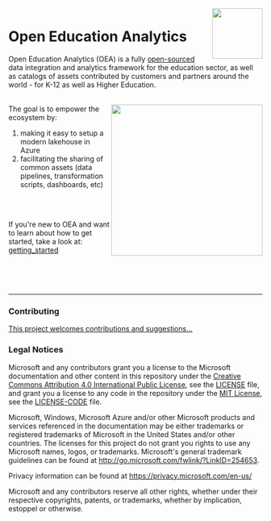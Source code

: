 <img align="right" height="100" src="https://github.com/microsoft/OpenEduAnalytics/blob/main/docs/pics/oea-logo-nobg.png">

# Open Education Analytics                                                                                                                     
Open Education Analytics (OEA) is a fully [open-sourced](https://github.com/microsoft/OpenEduAnalytics/tree/main/license) data integration and analytics framework for the education sector, as well as catalogs of assets contributed by customers and partners around the world - for K-12 as well as Higher Education.
<br/><br/>

<img align="right" height="300" src="https://github.com/microsoft/OpenEduAnalytics/blob/main/docs/pics/diagrams/OEA_ref_arch_simple.png">
The goal is to empower the ecosystem by:

1) making it easy to setup a modern lakehouse in Azure
1) facilitating the sharing of common assets (data pipelines, transformation scripts, dashboards, etc) 

<br/><br/>

If you're new to OEA and want to learn about how to get started, take a look at: [getting_started](https://github.com/microsoft/OpenEduAnalytics/tree/main/getting_started)

<br/><br/><br/>


---

### Contributing
[This project welcomes contributions and suggestions...](https://github.com/microsoft/OpenEduAnalytics/blob/main/CONTRIBUTING.md)

### Legal Notices
Microsoft and any contributors grant you a license to the Microsoft documentation and other content
in this repository under the [Creative Commons Attribution 4.0 International Public License](https://creativecommons.org/licenses/by/4.0/legalcode),
see the [LICENSE](LICENSE) file, and grant you a license to any code in the repository under the [MIT License](https://opensource.org/licenses/MIT), see the
[LICENSE-CODE](LICENSE-CODE) file.

Microsoft, Windows, Microsoft Azure and/or other Microsoft products and services referenced in the documentation
may be either trademarks or registered trademarks of Microsoft in the United States and/or other countries.
The licenses for this project do not grant you rights to use any Microsoft names, logos, or trademarks.
Microsoft's general trademark guidelines can be found at http://go.microsoft.com/fwlink/?LinkID=254653.

Privacy information can be found at https://privacy.microsoft.com/en-us/

Microsoft and any contributors reserve all other rights, whether under their respective copyrights, patents,
or trademarks, whether by implication, estoppel or otherwise.

